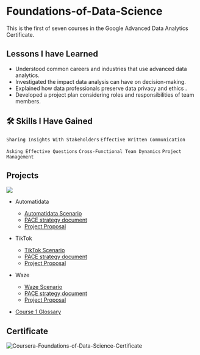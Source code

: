 
# Foundations-of-Data-Science

This is the first of seven courses in the Google Advanced Data Analytics Certificate.


## Lessons I have Learned

- Understood common careers and industries that use advanced data analytics.
- Investigated the impact data analysis can have on decision-making.
- Explained how data professionals preserve data privacy and ethics .
- Developed a project plan considering roles and responsibilities of team members.

## 🛠 Skills I Have Gained


`Sharing Insights With Stakeholders` `Effective Written Communication`

`Asking Effective Questions` `Cross-Functional Team Dynamics` `Project Management`



## Projects
![](https://lh3.googleusercontent.com/drive-viewer/AITFw-zAJJMrb4OHQk6NHQOYcwdXA0B3XAwRqN-JKG-zMIFzfwUnkElhtklMA-qeO_x-vUbCzEhJdHBbOtS8k06W5HpVkUgjdg=s1600)
- Automatidata
    - [Automatidata Scenario](https://docs.google.com/document/d/e/2PACX-1vRlW4wlHgREtjmqfUBk19oaDrZvOkMUN5sW1NQ1TuJb93Lgy5LgbOM5AiG4mZiTjgZI2he82td99EJm/pub)
    - [PACE strategy document](https://docs.google.com/document/d/e/2PACX-1vSWd_6M-0kxSszLC_BJqkbZi3qBvhoVJMQCjtJWdkiGWO5TOBw2FqQJaQdbYimEkqhRREzMOOeC4Pqv/pub)
    - [Project Proposal](https://docs.google.com/document/d/e/2PACX-1vQvQ3fQJyik8UNMA3HL2iQ3p7LnRhd0z8c-i0yDU7Hwr6RlhJXxYsZTEDrx7_VJkLwmFtIAGX8vxMBo/pub)
- TikTok
    - [TikTok Scenario](https://docs.google.com/document/d/e/2PACX-1vTBo5YNM234GnTa7Sd0r7CEmxPaK9a2Hl7agVKIgMeL-BHzAgA2IEHJP1NFxFJsE0gHlwrZk756FP69/pub)
    - [PACE strategy document](https://docs.google.com/document/d/e/2PACX-1vSWd_6M-0kxSszLC_BJqkbZi3qBvhoVJMQCjtJWdkiGWO5TOBw2FqQJaQdbYimEkqhRREzMOOeC4Pqv/pub)
    - [Project Proposal](https://docs.google.com/document/d/e/2PACX-1vS35e_Ynxmn839zzzeoUDkWzKn2KAGaGnuMCv2sXcTKBSdk8iOzAINEkDogOnaNkw/pub)
- Waze
    - [Waze Scenario](https://docs.google.com/document/d/e/2PACX-1vSZvjZlJdPmzQO7sriPMCeUchpfV_oaQCFvWGmy40qoNTX3lEIl33g4OO7ljh576Dw9bfmCFsEaeLJO/pub)
    - [PACE strategy document](https://docs.google.com/document/d/e/2PACX-1vSWd_6M-0kxSszLC_BJqkbZi3qBvhoVJMQCjtJWdkiGWO5TOBw2FqQJaQdbYimEkqhRREzMOOeC4Pqv/pub)
    - [Project Proposal](https://docs.google.com/document/d/e/2PACX-1vRg8j8OBJpTZYddzu6wO-EY2BI8G4S8S4VTXkXdJSpGPh9Weaiyk32wQ4xkoIgfgbE-hqnegV1JI2yF/pub)

- [Course 1 Glossary](https://raw.githubusercontent.com/tasbirul/Google-Advanced-Data-Analytics-Projects/main/C1%20Foundations%20of%20Data%20Science/assets/Course-1-Glossary.md)

## Certificate

![Coursera-Foundations-of-Data-Science-Certificate](https://lh3.googleusercontent.com/drive-viewer/AITFw-x9xBgB5i-sEPVtlu1LEPfqSjGsgZWKkoxgo6jMuukd4EZL6kWVLedP_DuYD_eHil62vkR9Oi360W9r7OoHMWN-7qYyqg=s1600)

